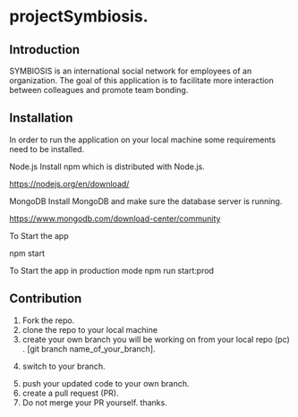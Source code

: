 # projectSymbiosis.

## Introduction

SYMBIOSIS is an international social network for employees of an organization. The goal of this application is to facilitate more interaction between colleagues and promote team bonding.

## Installation

In order to run the application on your local machine some requirements need to be installed.

Node.js
Install npm which is distributed with Node.js.

https://nodejs.org/en/download/

MongoDB
Install MongoDB and make sure the database server is running.

https://www.mongodb.com/download-center/community

To Start the app

npm start

To Start the app in production mode
npm run start:prod

## Contribution

1. Fork the repo.
2. clone the repo to your local machine
3. create your own branch you will be working on from your local repo (pc) . [git branch name_of_your_branch].

4) switch to your branch.

5. push your updated code to your own branch.
6. create a pull request (PR).
7. Do not merge your PR yourself.
   thanks.
